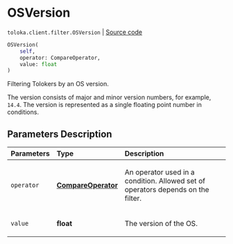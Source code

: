 # OSVersion
`toloka.client.filter.OSVersion` | [Source code](https://github.com/Toloka/toloka-kit/blob/v1.1.1/src/client/filter.py#L586)

```python
OSVersion(
    self,
    operator: CompareOperator,
    value: float
)
```

Filtering Tolokers by an OS version.


The version consists of major and minor version numbers, for example, `14.4`.
The version is represented as a single floating point number in conditions.

## Parameters Description

| Parameters | Type | Description |
| :----------| :----| :-----------|
`operator`|**[CompareOperator](toloka.client.primitives.operators.CompareOperator.md)**|<p>An operator used in a condition. Allowed set of operators depends on the filter.</p>
`value`|**float**|<p>The version of the OS.</p>
